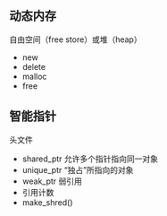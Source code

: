 ## 动态内存

自由空间（free store）或堆（heap）

- new
- delete
- malloc
- free

## 智能指针

<memory> 头文件

- shared_ptr 允许多个指针指向同一对象
- unique_ptr “独占”所指向的对象
- weak_ptr 弱引用
- 引用计数
- make_shred()